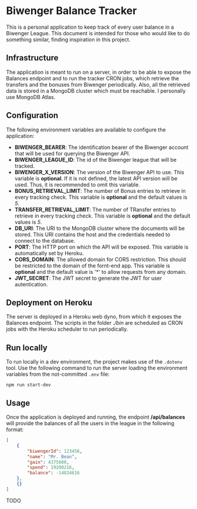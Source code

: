 # Biwenger Balance Tracker
This is a personal application to keep track of every user balance in a Biwenger League. This document is intended for those who would like to do something similar, finding inspiration in this project.

## Infrastructure
The application is meant to run on a server, in order to be able to expose the Balances endpoint and to run the tracker CRON jobs, which retrieve the transfers and the bonuses from Biwenger periodically.
Also, all the retrieved data is stored in a MongoDB cluster which must be reachable. I personally use MongoDB Atlas.

## Configuration
The following environment variables are available to configure the application:
* **BIWENGER_BEARER**: The identification bearer of the Biwenger account that will be used for querying the Biwenger API.
* **BIWENGER_LEAGUE_ID**: The id of the Biwenger league that will be tracked.
* **BIWENGER_X_VERSION**: The version of the Biwenger API to use. This variable is **optional**. If it is not defined, the latest API version will be used. Thus, it is recommended to omit this variable.
* **BONUS_RETRIEVAL_LIMIT**: The number of Bonus entries to retrieve in every tracking check. This variable is **optional** and the default values is *5*. 
* **TRANSFER_RETRIEVAL_LIMIT**: The number of TRansfer entries to retrieve in every tracking check. This variable is **optional** and the default values is *5*.
* **DB_URI**: The URI to the MongoDB cluster where the documents will be stored. This URI contains the host and the credentials needed to connect to the database.
* **PORT**: The HTTP port on which the API will be exposed. This variable is automatically set by Heroku.
* **CORS_DOMAIN**: The allowed domain for CORS restriction. This should be restricted to the domain of the fornt-end app. This variable is **optional** and the default value is '*' to allow requests from any domain.
* **JWT_SECRET**: The JWT secret to generate the JWT for user autentication.

## Deployment on Heroku
The server is deployed in a Heroku web dyno, from which it exposes the Balances endpoint. The scripts in the folder *./bin* are scheduled as CRON jobs with the Heroku scheduler to run periodically.

## Run locally
To run locally in a dev environment, the project makes use of the `.dotenv` tool.
Use the following command to run the server loading the environment variables from the not-committed `.env` file:
```
npm run start-dev
```

## Usage
Once the application is deployed and running, the endpoint **/api/balances** will provide the balances of all the users in the league in the following format:

```json
[
    {
        "biwengerId": 123456,
        "name": "Mr. Bean",
        "gain": 4375600,
        "spend": 19200216,
        "balance": -14824616
    },
    {}
]
```

TODO